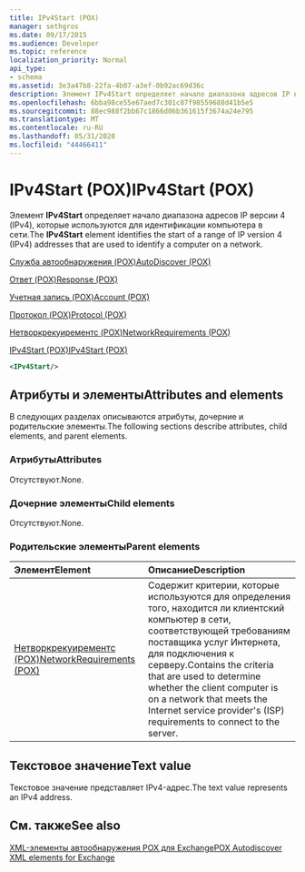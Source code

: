 ```yaml
---
title: IPv4Start (POX)
manager: sethgros
ms.date: 09/17/2015
ms.audience: Developer
ms.topic: reference
localization_priority: Normal
api_type:
- schema
ms.assetid: 3e3a47b8-22fa-4b07-a3ef-0b92ac69d36c
description: Элемент IPv4Start определяет начало диапазона адресов IP версии 4 (IPv4), которые используются для идентификации компьютера в сети.
ms.openlocfilehash: 6bba98ce55e67aed7c301c87f98559688d41b5e5
ms.sourcegitcommit: 88ec988f2bb67c1866d06b361615f3674a24e795
ms.translationtype: MT
ms.contentlocale: ru-RU
ms.lasthandoff: 05/31/2020
ms.locfileid: "44466411"
---
```

# <a name="ipv4start-pox"></a><span data-ttu-id="65775-103">IPv4Start (POX)</span><span class="sxs-lookup"><span data-stu-id="65775-103">IPv4Start (POX)</span></span>

<span data-ttu-id="65775-104">Элемент **IPv4Start** определяет начало диапазона адресов IP версии 4 (IPv4), которые используются для идентификации компьютера в сети.</span><span class="sxs-lookup"><span data-stu-id="65775-104">The **IPv4Start** element identifies the start of a range of IP version 4 (IPv4) addresses that are used to identify a computer on a network.</span></span> 
  
[<span data-ttu-id="65775-105">Служба автообнаружения (POX)</span><span class="sxs-lookup"><span data-stu-id="65775-105">AutoDiscover (POX)</span></span>](autodiscover-pox.md)
  
[<span data-ttu-id="65775-106">Ответ (POX)</span><span class="sxs-lookup"><span data-stu-id="65775-106">Response (POX)</span></span>](response-pox.md)
  
[<span data-ttu-id="65775-107">Учетная запись (POX)</span><span class="sxs-lookup"><span data-stu-id="65775-107">Account (POX)</span></span>](account-pox.md)
  
[<span data-ttu-id="65775-108">Протокол (POX)</span><span class="sxs-lookup"><span data-stu-id="65775-108">Protocol (POX)</span></span>](protocol-pox.md)
  
[<span data-ttu-id="65775-109">Нетворкрекуирементс (POX)</span><span class="sxs-lookup"><span data-stu-id="65775-109">NetworkRequirements (POX)</span></span>](networkrequirements-pox.md)
  
[<span data-ttu-id="65775-110">IPv4Start (POX)</span><span class="sxs-lookup"><span data-stu-id="65775-110">IPv4Start (POX)</span></span>](ipv4start-pox.md)
  
```xml
<IPv4Start/>
```

## <a name="attributes-and-elements"></a><span data-ttu-id="65775-111">Атрибуты и элементы</span><span class="sxs-lookup"><span data-stu-id="65775-111">Attributes and elements</span></span>

<span data-ttu-id="65775-112">В следующих разделах описываются атрибуты, дочерние и родительские элементы.</span><span class="sxs-lookup"><span data-stu-id="65775-112">The following sections describe attributes, child elements, and parent elements.</span></span>
  
### <a name="attributes"></a><span data-ttu-id="65775-113">Атрибуты</span><span class="sxs-lookup"><span data-stu-id="65775-113">Attributes</span></span>

<span data-ttu-id="65775-114">Отсутствуют.</span><span class="sxs-lookup"><span data-stu-id="65775-114">None.</span></span>
  
### <a name="child-elements"></a><span data-ttu-id="65775-115">Дочерние элементы</span><span class="sxs-lookup"><span data-stu-id="65775-115">Child elements</span></span>

<span data-ttu-id="65775-116">Отсутствуют.</span><span class="sxs-lookup"><span data-stu-id="65775-116">None.</span></span>
  
### <a name="parent-elements"></a><span data-ttu-id="65775-117">Родительские элементы</span><span class="sxs-lookup"><span data-stu-id="65775-117">Parent elements</span></span>

|<span data-ttu-id="65775-118">**Элемент**</span><span class="sxs-lookup"><span data-stu-id="65775-118">**Element**</span></span>|<span data-ttu-id="65775-119">**Описание**</span><span class="sxs-lookup"><span data-stu-id="65775-119">**Description**</span></span>|
|:-----|:-----|
|[<span data-ttu-id="65775-120">Нетворкрекуирементс (POX)</span><span class="sxs-lookup"><span data-stu-id="65775-120">NetworkRequirements (POX)</span></span>](networkrequirements-pox.md) <br/> |<span data-ttu-id="65775-121">Содержит критерии, которые используются для определения того, находится ли клиентский компьютер в сети, соответствующей требованиям поставщика услуг Интернета, для подключения к серверу.</span><span class="sxs-lookup"><span data-stu-id="65775-121">Contains the criteria that are used to determine whether the client computer is on a network that meets the Internet service provider's (ISP) requirements to connect to the server.</span></span>  <br/> |
   
## <a name="text-value"></a><span data-ttu-id="65775-122">Текстовое значение</span><span class="sxs-lookup"><span data-stu-id="65775-122">Text value</span></span>

<span data-ttu-id="65775-123">Текстовое значение представляет IPv4-адрес.</span><span class="sxs-lookup"><span data-stu-id="65775-123">The text value represents an IPv4 address.</span></span>
  
## <a name="see-also"></a><span data-ttu-id="65775-124">См. также</span><span class="sxs-lookup"><span data-stu-id="65775-124">See also</span></span>



[<span data-ttu-id="65775-125">XML-элементы автообнаружения POX для Exchange</span><span class="sxs-lookup"><span data-stu-id="65775-125">POX Autodiscover XML elements for Exchange</span></span>](pox-autodiscover-xml-elements-for-exchange.md)

